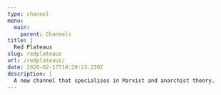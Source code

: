 ```yaml
---
type: channel
menu:
  main:
    parent: Channels
title: |
  Red Plateaus
slug: redplateaus
url: /redplateaus/
date: 2020-02-17T14:20:23.230Z
description: |
  A new channel that specialises in Marxist and anarchist theory.
---
```

